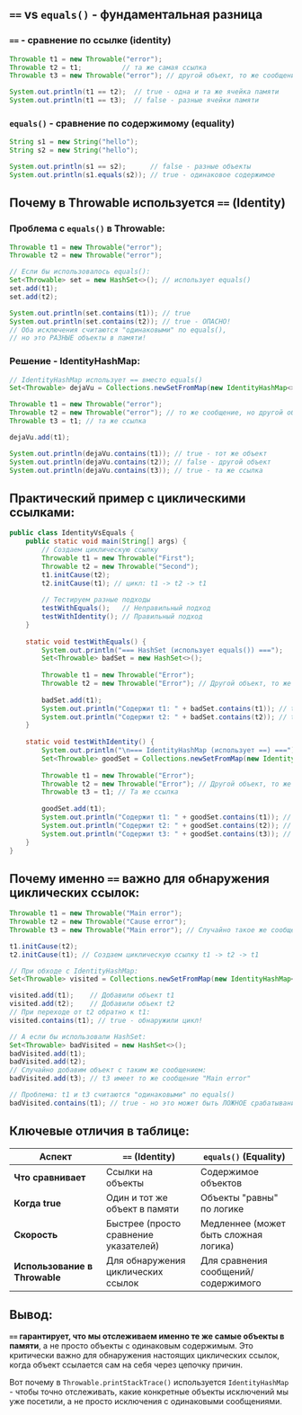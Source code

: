 ## `==` vs `equals()` - фундаментальная разница

### `==` - сравнение по ссылке (identity)
```java
Throwable t1 = new Throwable("error");
Throwable t2 = t1;          // та же самая ссылка
Throwable t3 = new Throwable("error"); // другой объект, то же сообщение

System.out.println(t1 == t2);  // true - одна и та же ячейка памяти
System.out.println(t1 == t3);  // false - разные ячейки памяти
```

### `equals()` - сравнение по содержимому (equality)
```java
String s1 = new String("hello");
String s2 = new String("hello");

System.out.println(s1 == s2);      // false - разные объекты
System.out.println(s1.equals(s2)); // true - одинаковое содержимое
```

## Почему в Throwable используется `==` (Identity)

### Проблема с `equals()` в Throwable:
```java
Throwable t1 = new Throwable("error");
Throwable t2 = new Throwable("error"); 

// Если бы использовалось equals():
Set<Throwable> set = new HashSet<>(); // использует equals()
set.add(t1);
set.add(t2);

System.out.println(set.contains(t1)); // true
System.out.println(set.contains(t2)); // true - ОПАСНО!
// Оба исключения считаются "одинаковыми" по equals(), 
// но это РАЗНЫЕ объекты в памяти!
```

### Решение - IdentityHashMap:
```java
// IdentityHashMap использует == вместо equals()
Set<Throwable> dejaVu = Collections.newSetFromMap(new IdentityHashMap<>());

Throwable t1 = new Throwable("error");
Throwable t2 = new Throwable("error"); // то же сообщение, но другой объект
Throwable t3 = t1; // та же ссылка

dejaVu.add(t1);

System.out.println(dejaVu.contains(t1)); // true - тот же объект
System.out.println(dejaVu.contains(t2)); // false - другой объект
System.out.println(dejaVu.contains(t3)); // true - та же ссылка
```

## Практический пример с циклическими ссылками:

```java
public class IdentityVsEquals {
    public static void main(String[] args) {
        // Создаем циклическую ссылку
        Throwable t1 = new Throwable("First");
        Throwable t2 = new Throwable("Second");
        t1.initCause(t2);
        t2.initCause(t1); // цикл: t1 -> t2 -> t1
        
        // Тестируем разные подходы
        testWithEquals();   // Неправильный подход
        testWithIdentity(); // Правильный подход
    }
    
    static void testWithEquals() {
        System.out.println("=== HashSet (использует equals()) ===");
        Set<Throwable> badSet = new HashSet<>();
        
        Throwable t1 = new Throwable("Error");
        Throwable t2 = new Throwable("Error"); // Другой объект, то же сообщение
        
        badSet.add(t1);
        System.out.println("Содержит t1: " + badSet.contains(t1)); // true
        System.out.println("Содержит t2: " + badSet.contains(t2)); // true - ЛОЖНОЕ СРАБАТЫВАНИЕ!
    }
    
    static void testWithIdentity() {
        System.out.println("\n=== IdentityHashMap (использует ==) ===");
        Set<Throwable> goodSet = Collections.newSetFromMap(new IdentityHashMap<>());
        
        Throwable t1 = new Throwable("Error");
        Throwable t2 = new Throwable("Error"); // Другой объект, то же сообщение
        Throwable t3 = t1; // Та же ссылка
        
        goodSet.add(t1);
        System.out.println("Содержит t1: " + goodSet.contains(t1)); // true
        System.out.println("Содержит t2: " + goodSet.contains(t2)); // false - КОРРЕКТНО!
        System.out.println("Содержит t3: " + goodSet.contains(t3)); // true - КОРРЕКТНО!
    }
}
```

## Почему именно `==` важно для обнаружения циклических ссылок:

```java
Throwable t1 = new Throwable("Main error");
Throwable t2 = new Throwable("Cause error"); 
Throwable t3 = new Throwable("Main error"); // Случайно такое же сообщение

t1.initCause(t2);
t2.initCause(t1); // Создаем циклическую ссылку t1 -> t2 -> t1

// При обходе с IdentityHashMap:
Set<Throwable> visited = Collections.newSetFromMap(new IdentityHashMap<>());

visited.add(t1);    // Добавили объект t1
visited.add(t2);    // Добавили объект t2  
// При переходе от t2 обратно к t1:
visited.contains(t1); // true - обнаружили цикл!

// А если бы использовали HashSet:
Set<Throwable> badVisited = new HashSet<>();
badVisited.add(t1);
badVisited.add(t2);
// Случайно добавим объект с таким же сообщением:
badVisited.add(t3); // t3 имеет то же сообщение "Main error"

// Проблема: t1 и t3 считаются "одинаковыми" по equals()
badVisited.contains(t1); // true - но это может быть ЛОЖНОЕ срабатывание!
```

## Ключевые отличия в таблице:

| Аспект | `==` (Identity) | `equals()` (Equality) |
|--------|-----------------|---------------------|
| **Что сравнивает** | Ссылки на объекты | Содержимое объектов |
| **Когда true** | Один и тот же объект в памяти | Объекты "равны" по логике |
| **Скорость** | Быстрее (просто сравнение указателей) | Медленнее (может быть сложная логика) |
| **Использование в Throwable** | Для обнаружения циклических ссылок | Для сравнения сообщений/содержимого |

## Вывод:

**`==` гарантирует, что мы отслеживаем именно те же самые объекты в памяти**, а не просто объекты с одинаковым содержимым. Это критически важно для обнаружения настоящих циклических ссылок, когда объект ссылается сам на себя через цепочку причин.

Вот почему в `Throwable.printStackTrace()` используется `IdentityHashMap` - чтобы точно отслеживать, какие конкретные объекты исключений мы уже посетили, а не просто исключения с одинаковыми сообщениями.